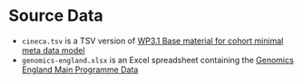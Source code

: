 # Source Data

- `cineca.tsv` is a TSV version of [WP3.1 Base material for cohort minimal meta data model](https://docs.google.com/spreadsheets/d/1ZXqTMIhFtGOaodw7Fns5YghvY_pWos-RuSa2BFnO5l4)
- `genomics-england.xlsx` is an Excel spreadsheet containing the [Genomics England Main Programme Data](https://cnfl.extge.co.uk/pages/viewpage.action?pageId=113189195)

